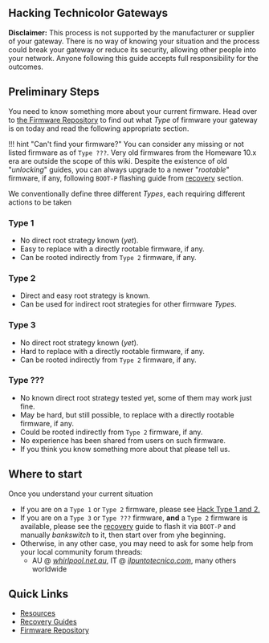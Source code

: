 ## Hacking Technicolor Gateways

**Disclaimer:** This process is not supported by the manufacturer or supplier of your gateway.
There is no way of knowing your situation and the process could break your gateway or reduce its security, allowing other people into your network. Anyone following this guide accepts full responsibility for the outcomes.

## Preliminary Steps

You need to know something more about your current firmware. Head over to [the Firmware Repository](Firmware%20Repository/) to find out what *Type* of firmware your gateway is on today and read the following appropriate section.

!!! hint "Can't find your firmware?"
    You can consider any missing or not listed firmware as of `Type ???`. Very old firmwares from the Homeware 10.x era are outside the scope of this wiki. Despite the existence of old "*unlocking*" guides, you can always upgrade to a newer "*rootable*" firmware, if any, following `BOOT-P` flashing guide from [recovery](Recovery/#boot-p-recovery-mode-tftp-flashing) section.

We conventionally define three different *Types*, each requiring different actions to be taken

### Type 1

- No direct root strategy known (*yet*).
- Easy to replace with a directly rootable firmware, if any.
- Can be rooted indirectly from `Type 2` firmware, if any.

### Type 2

- Direct and easy root strategy is known.
- Can be used for indirect root strategies for other firmware *Types*.

### Type 3

- No direct root strategy known (*yet*).
- Hard to replace with a directly rootable firmware, if any.
- Can be rooted indirectly from `Type 2` firmware, if any.

### Type ???

- No known direct root strategy tested yet, some of them may work just fine.
- May be hard, but still possible, to replace with a directly rootable firmware, if any.
- Could be rooted indirectly from `Type 2` firmware, if any.
- No experience has been shared from users on such firmware.
- If you think you know something more about that please tell us.

## Where to start

Once you understand your current situation

- If you are on a `Type 1` or `Type 2` firmware, please see [Hack Type 1 and 2.](Hack%20Type%201&2/)
- If you are on a `Type 3` or `Type ???` firmware, **and** a `Type 2` firmware is available, please see the [recovery](Recovery/#boot-p-recovery-mode-tftp-flashing) guide to flash it via `BOOT-P` and manually *bankswitch* to it, then start over from yhe beginning.
- Otherwise, in any other case, you may need to ask for some help from your local community forum threads:
  - AU @ [*whirlpool.net.au*](https://forums.whirlpool.net.au/thread/9vxxl849), IT @ [*ilpuntotecnico.com*](https://www.ilpuntotecnico.com/forum/index.php/board,9.0.html), many others worldwide

## Quick Links

- [Resources](Resources/)
- [Recovery Guides](Recovery/)
- [Firmware Repository](Firmware%20Repository/)
